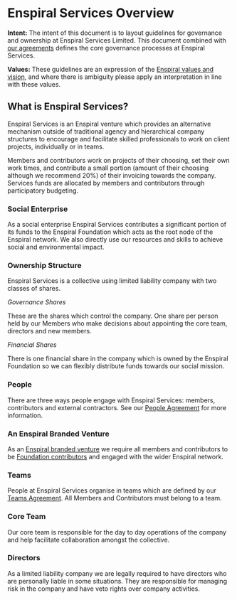 # Enspiral Services Overview

**Intent:**
The intent of this document is to layout guidelines for governance and ownership at Enspiral Services Limited. This document combined with [our agreements](https://github.com/enspiral/agreements/tree/master/agreements/services) defines the core governance processes at Enspiral Services.

**Values:**
These guidelines are an expression of the [Enspiral values and vision](https://github.com/enspiral/agreements/blob/master/agreements/vision.md), and where there is ambiguity please apply an interpretation in line with these values.

## What is  Enspiral Services?
Enspiral Services is an Enspiral venture which provides an alternative mechanism outside of traditional agency and hierarchical company structures to encourage and facilitate skilled professionals to work on client projects, individually or in teams. 

Members and contributors work on projects of their choosing, set their own work times, and contribute a small portion (amount of their choosing although we recommend 20%) of their invoicing towards the company. Services funds are allocated by members and contributors through participatory budgeting. 

### Social Enterprise
As a social enterprise Enspiral Services contributes a significant portion of its funds to the Enspiral Foundation which acts as the root node of the Enspiral network. We also directly use our resources and skills to achieve social and environmental impact.

### Ownership Structure
Enspiral Services is a collective using limited liability company with two classes of shares.

*Governance Shares*

These are the shares which control the company. One share per person held by our Members who make decisions about appointing the core team, directors and new members.

*Financial Shares*

There is one financial share in the company which is owned by the Enspiral Foundation so we can flexibly distribute funds towards our social mission.

### People
There are three ways people engage with Enspiral Services: members, contributors and external contractors. See our [People Agreement](people.md) for more information.

### An Enspiral Branded Venture
As an [Enspiral branded venture](https://github.com/enspiral/agreements/blob/master/agreements/ventures.md) we require all members and contributors to be [Foundation contributors](https://github.com/enspiral/agreements/blob/master/agreements/people.md#contributors) and engaged with the wider Enspiral network.

### Teams
People at Enspiral Services organise in teams which are defined by our [Teams Agreement](teams.md). All Members and Contributors must belong to a team. 

### Core Team
Our core team is responsible for the day to day operations of the company and help facilitate collaboration amongst the collective.

### Directors
As a limited liability company we are legally required to have directors who are personally liable in some situations. They are responsible for managing risk in the company and have veto rights over company activities.